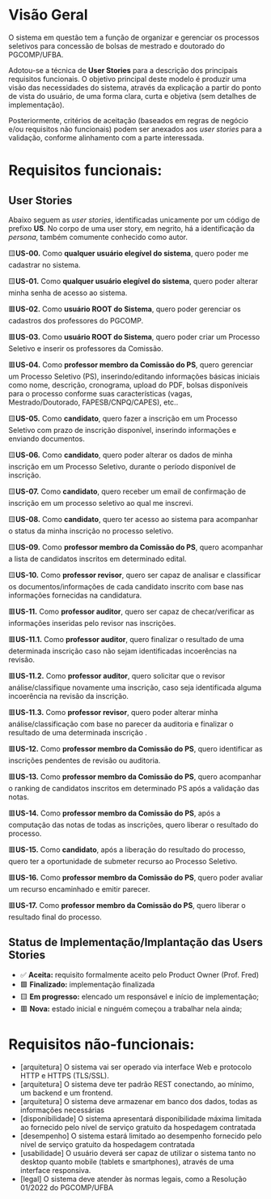 # Visão Geral

O sistema em questão tem a função de organizar e gerenciar os processos seletivos para concessão de bolsas de mestrado e doutorado do PGCOMP/UFBA.

Adotou-se a técnica de **User Stories** para a descrição dos principais requisitos funcionais. O objetivo principal deste modelo é produzir uma visão das necessidades do sistema, através da explicação a partir do ponto de vista do usuário, de uma forma clara, curta e objetiva (sem detalhes de implementação).

Posteriormente, critérios de aceitação (baseados em regras de negócio e/ou requisitos não funcionais) podem ser anexados aos *user stories* para a validação, conforme alinhamento com a parte interessada.

# Requisitos funcionais:

## User Stories

Abaixo seguem as *user stories*, identificadas unicamente por um código de prefixo **US**. No corpo de uma user story, em negrito, há a identificação da *persona*, também comumente conhecido como autor.

🟨**US-00.** Como **qualquer usuário elegível do sistema**, quero poder me cadastrar no sistema.

🟨**US-01.** Como **qualquer usuário elegível do sistema**, quero poder alterar minha senha de acesso ao sistema.

🟥**US-02.**  Como **usuário ROOT do Sistema**, quero poder gerenciar os cadastros dos professores do PGCOMP.

🟥**US-03.** Como **usuário ROOT do Sistema**, quero poder criar um Processo Seletivo e inserir os professores da Comissão.

🟥**US-04.** Como **professor membro da Comissão do PS**, quero gerenciar um Processo Seletivo (PS), inserindo/editando  informações básicas iniciais como nome, descrição, cronograma, upload do PDF, bolsas disponíveis para o processo conforme suas características (vagas, Mestrado/Doutorado, FAPESB/CNPQ/CAPES), etc..

🟨**US-05.** Como **candidato**, quero fazer a inscrição em um Processo Seletivo com prazo de inscrição disponível, inserindo informações e enviando documentos.

🟨**US-06.** Como **candidato**, quero poder alterar os dados de minha inscrição em um Processo Seletivo, durante o período disponível de inscrição.

🟨**US-07.** Como **candidato**, quero receber um email de confirmação de inscrição em um processo seletivo ao qual me inscrevi.

🟨**US-08.** Como **candidato**, quero ter acesso ao sistema para acompanhar o status da minha inscrição no processo seletivo.

🟨**US-09.** Como **professor membro da Comissão do PS**, quero acompanhar a lista de candidatos inscritos em determinado edital.

🟨**US-10.** Como **professor revisor**, quero ser capaz de analisar e classificar os documentos/informações de cada candidato inscrito com base nas informações fornecidas na candidatura.

🟥**US-11.** Como **professor auditor**, quero ser capaz de checar/verificar as informações inseridas pelo revisor nas inscrições. 

  🟥**US-11.1.** Como **professor auditor**, quero finalizar o resultado de uma determinada inscrição caso não sejam identificadas incoerências na revisão.

  🟥**US-11.2.** Como **professor auditor**, quero solicitar que o revisor análise/classifique novamente uma inscrição, caso seja identificada alguma incoerência na revisão da inscrição.

  🟥**US-11.3.** Como **professor revisor**, quero poder  alterar minha análise/classificação com base no parecer da auditoria e finalizar o resultado de uma determinada inscrição	.

🟥**US-12.** Como **professor membro da Comissão do PS**, quero identificar as inscrições pendentes de revisão ou auditoria.

🟥**US-13.** Como **professor membro da Comissão do PS**, quero acompanhar o ranking de candidatos inscritos em determinado PS após a validação das notas.

🟥**US-14.** Como **professor membro da Comissão do PS**, após a computação das notas de todas as inscrições, quero liberar o resultado do processo.

🟥**US-15.** Como **candidato**, após a liberação do resultado do processo, quero ter a oportunidade de submeter recurso ao Processo Seletivo.

🟥**US-16.** Como **professor membro da Comissão do PS**, quero poder avaliar um recurso encaminhado e emitir parecer.

🟥**US-17.** Como **professor membro da Comissão do PS**, quero liberar o resultado final do processo.

## Status de Implementação/Implantação das Users Stories

* ✅ **Aceita:**       requisito formalmente aceito pelo Product Owner (Prof. Fred)
* 🟩 **Finalizado:**   implementação finalizada
* 🟨 **Em progresso:**  elencado um responsável e início de implementação;
* 🟥 **Nova:**         estado inicial e ninguém começou a trabalhar nela ainda;

# Requisitos não-funcionais:
 
- [arquitetura] O sistema vai ser operado via interface Web e protocolo HTTP e HTTPS (TLS/SSL).
- [arquitetura] O sistema deve ter padrão REST conectando, ao mínimo, um backend e um frontend.
- [arquitetura] O sistema deve armazenar em banco dos dados, todas as informações necessárias
- [disponibilidade] O sistema apresentará disponibilidade máxima limitada ao fornecido pelo nível de serviço gratuito da hospedagem contratada
- [desempenho] O sistema estará limitado ao desempenho fornecido pelo nível de serviço gratuito da hospedagem contratada
- [usabilidade] O usuário deverá ser capaz de utilizar o sistema tanto no desktop quanto mobile (tablets e smartphones), através de uma interface responsiva.
- [legal] O sistema deve atender às normas legais, como a Resolução 01/2022 do PGCOMP/UFBA
